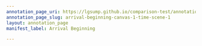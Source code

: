 ```yaml
---
annotation_page_uri: https://lgsump.github.io/comparison-test/annotations/arrival-beginning-canvas-1-time-scene-1.json
annotation_page_slug: arrival-beginning-canvas-1-time-scene-1
layout: annotation_page
manifest_label: Arrival Beginning

---
```

